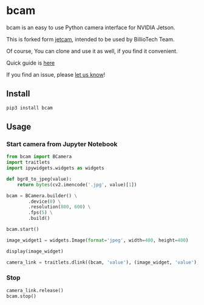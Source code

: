 # bcam
bcam is an easy to use Python camera interface for NVIDIA Jetson.

This is forked form [jetcam](https://github.com/NVIDIA-AI-IOT/jetcam), intended to be used by BillioTech Team. 

Of course, You can clone and use it as well, if you find it convenient.

Quick guide is [here](demo.ipynb)

If you find an issue, please [let us know](../..//issues)!

## Install 

```bash
pip3 install bcam
```

## Usage

### Start camera from Jupyter Notebook
```python
from bcam import BCamera
import traitlets
import ipywidgets.widgets as widgets

def bgr8_to_jpeg(value):
    return bytes(cv2.imencode('.jpg', value)[1])

bcam = BCamera.builder() \
        .device(0) \
        .resolution(800, 600) \
        .fps(5) \
        .build()

bcam.start()

image_widget1 = widgets.Image(format='jpeg', width=400, height=400)

display(image_widget)

camera_link = traitlets.dlink((bcam, 'value'), (image_widget, 'value'), transform=bgr8_to_jpeg)
```

### Stop
```python
camera_link.release()
bcam.stop()
```
